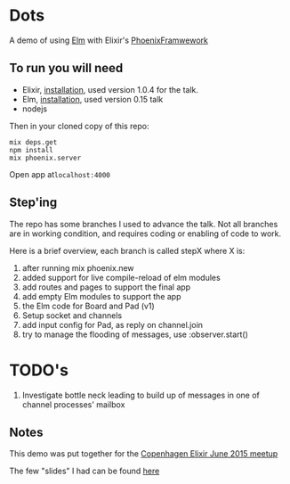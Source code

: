 # Dots

A demo of using [Elm](http://elm-lang.org) with Elixir's [PhoenixFramwework](http://phoenixframework.org)

## To run you will need
* Elixir, [installation](http://elixir-lang.org/install.html), used version 1.0.4 for the talk.
* Elm, [installation](http://elm-lang.org/install), used version 0.15 talk
* nodejs

Then in your cloned copy of this repo:
```
mix deps.get
npm install
mix phoenix.server
```
Open app at`localhost:4000`

## Step'ing

The repo has some branches I used to advance the talk.
Not all branches are in working condition, and requires coding or enabling of code to work.

Here is a brief overview, each branch is called stepX where X is:

1. after running mix phoenix.new
2. added support for live compile-reload of elm modules
3. add routes and pages to support the final app
4. add empty Elm modules to support the app
5. the Elm code for Board and Pad (v1)
6. Setup socket and channels
7. add input config for Pad, as reply on channel.join
8. try to manage the flooding of messages, use :observer.start()

# TODO's

1. Investigate bottle neck leading to build up of messages in one of channel processes' mailbox

## Notes
This demo was put together for the [Copenhagen Elixir June 2015 meetup](http://github.com/cphex/cphex/issues/20)

The few "slides" I had can be found [here](http://github.com/madsflensted/presentations/cphex_phoenix_and_elm)
